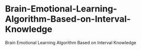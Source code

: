 # Brain-Emotional-Learning-Algorithm-Based-on-Interval-Knowledge

Brain Emotional Learning Algorithm Based on Interval Knowledge
